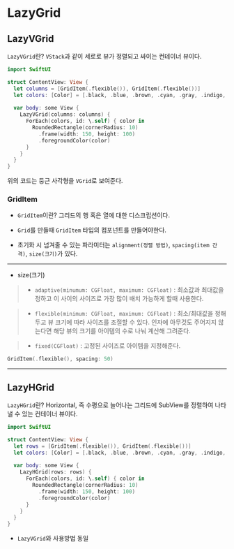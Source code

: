 # LazyGrid

## LazyVGrid 

`LazyVGrid`란? `VStack`과 같이 세로로 뷰가 정렬되고 싸이는 컨테이너 뷰이다.

```swift
import SwiftUI

struct ContentView: View {
  let columns = [GridItem(.flexible()), GridItem(.flexible())]
  let colors: [Color] = [.black, .blue, .brown, .cyan, .gray, .indigo, .mint, .yellow, .orange, .purple]
  
  var body: some View {
    LazyVGrid(columns: columns) {
      ForEach(colors, id: \.self) { color in
        RoundedRectangle(cornerRadius: 10)
          .frame(width: 150, height: 100)
          .foregroundColor(color)
      }
    }
  }
}
```
위의 코드는 둥근 사각형을 `VGrid`로 보여준다.

### GridItem
- `GridItem`이란? 그리드의 행 혹은 열에 대한 디스크립션이다.

- `Grid`를 만들때 `GridItem` 타입의 컴포넌트를 만들어야한다.

- 초기화 시 넘겨줄 수 있는 파라미터는 `alignment(정렬 방법)`, `spacing(item 간격)`, `size(크기)`가 있다.

***

- size(크기)
> - `adaptive(minumum: CGFloat, maximum: CGFloat)` : 최소값과 최대값을 정하고 이 사이의 사이즈로 가장 많이 배치 가능하게 할때 사용한다.

> - `flexible(minimum: CGFloat, maximum: CGFloat)` : 최소/최대값을 정해두고 뷰 크기에 따라 사이즈를 조절할 수 있다. 인자에 아무것도 주어지지 않는다면 해당 뷰의 크기를 아이템의 수로 나눠 계산해 그려준다.

> - `fixed(CGFloat)` : 고정된 사이즈로 아이템을 지정해준다.

```swift
GridItem(.flexible(), spacing: 50)
```

***

## LazyHGrid

`LazyHGrid`란? Horizontal, 즉 수평으로 늘어나는 그리드에 SubView를 정렬하여 나타낼 수 있는 컨테이너 뷰이다.

```swift
import SwiftUI

struct ContentView: View {
  let rows = [GridItem(.flexible()), GridItem(.flexible())]
  let colors: [Color] = [.black, .blue, .brown, .cyan, .gray, .indigo, .mint, .yellow, .orange, .purple]
  
  var body: some View {
    LazyHGrid(rows: rows) {
      ForEach(colors, id: \.self) { color in
        RoundedRectangle(cornerRadius: 10)
          .frame(width: 150, height: 100)
          .foregroundColor(color)
      }
    }
  }
}
```
- `LazyVGrid`와 사용방법 동일